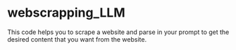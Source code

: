 # webscrapping_LLM

This code helps you to scrape a website and parse in your prompt to get the desired content that you want from the website.

